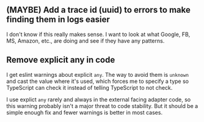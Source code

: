 ## (MAYBE) Add a trace id (uuid) to errors to make finding them in logs easier

I don't know if this really makes sense. I want to look at what Google, FB, MS, Amazon, etc., are doing and see if they have any patterns.

## Remove explicit any in code

I get eslint warnings about explicit `any`. The way to avoid them is `unknown` and cast the value where it's used, which forces me to specify a type so TypeScript can check it instead of telling TypeScript to not check.

I use explict `any` rarely and always in the external facing adapter code, so this warning probably isn't a major threat to code stability. But it should be a simple enough fix and fewer warnings is better in most cases.
